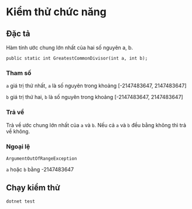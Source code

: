 # Kiểm thử chức năng
## Đặc tả
Hàm tính ước chung lớn nhất của hai số nguyên a, b.
```
public static int GreatestCommonDivisor(int a, int b);
```
### Tham số
`a` giá trị thứ nhất, `a` là số nguyên trong khoảng [-2147483647, 2147483647]

`b` giá trị thứ hai, `b` là số nguyên trong khoảng [-2147483647, 2147483647]
### Trả về
Trả về ước chung lớn nhất của `a` và `b`.
Nếu cả `a` và `b` đều bằng không thì trả về không.

### Ngoại lệ
`ArgumentOutOfRangeException` 

`a` hoặc `b` bằng -2147483647

## Chạy kiểm thử
```
dotnet test
```
